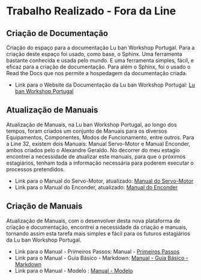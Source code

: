 # Trabalho Realizado - Fora da Line

## Criação de Documentação

Criação do espaço para a documentação Lu ban Workshop Portugal. Para a criação deste espaço foi usado, como base, o Sphinx. Uma ferramenta bastante conhecida e usada pelo mundo. E uma ferramenta simples, fácil, e eficaz para a criação de documentação. Para além o Sphinx, foi o usado o Read the Docs que nos permite a hospedagem da documentação criada.

- Link para o Website da Documentação da Lu ban Workshop Portugal: [Lu ban Workshop Portugal](https://documentacao-luban-portugal.readthedocs.io/en/latest/index.html)

## Atualização de Manuais

Atualização de Manuais, na Lu ban Workshop Portugal, ao longo dos tempos, foram criados um conjunto de Manuais para os diversos Equipamentos, Componentes, Modos de Funcionamento, entre outros. Para a Line 32, existem dois Manuais: Manual Servo-Motor e Manual Enconder, ambos criados pelo o Alexandre Geraldo. No decorrer do meu estagio encontrei a necessidade de atualizar este manuais, para que o próximos estagiários, tenham toda a informação necessária para poderem executar o processos pretendidos.

- Link para o Manual do Servo-Motor, atualizado: [Manual do Servo-Motor](https://documentacao-luban-portugal.readthedocs.io/en/latest/equipments/manuais/manual_servo.html)
- Link para o Manual do Enconder, atualizado: [Manual do Enconder](https://documentacao-luban-portugal.readthedocs.io/en/latest/equipments/manuais/manual_enconder.html)

## Criação de Manuais
Atualização de Manuais, com o desenvolver desta nova plataforma de criação e documentação, encontrei a necessidade da criação e manuais, tornando assim esta tarefa mais simples e fácil para os futuros estagiários da Lu ban Workshop Portugal.

- Link para o Manual - Primeiros Passos: Manual - [Primeiros Passos](https://documentacao-luban-portugal.readthedocs.io/en/latest/howtodo/criacao_de_documentacao/primeiros_passos.html)
- Link para o Manual - Guia Básico - Markdown:  [Manual - Guia Básico - Markdown](https://documentacao-luban-portugal.readthedocs.io/en/latest/howtodocriacao_de_documentacao/guia_basico.html) 
- Link para o Manual - Modelo : [Manual - Modelo](https://documentacao-luban-portugal.readthedocs.io/en/latest/howtodo/criacao_de_documentacao/modelo.html)



